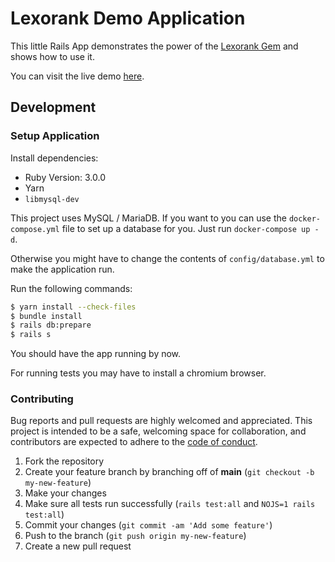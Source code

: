 # Lexorank Demo Application

This little Rails App demonstrates the power of the [Lexorank Gem](https://www.github.com/richardboehme/lexorank) and shows how to use it.

You can visit the live demo [here](https://lexorank.richardboeh.me).

## Development

### Setup Application

Install dependencies:

* Ruby Version: 3.0.0
* Yarn
* `libmysql-dev`

This project uses MySQL / MariaDB. If you want to you can use the `docker-compose.yml` file to set up a database for you. Just run `docker-compose up -d`.

Otherwise you might have to change the contents of `config/database.yml` to make the application run.

Run the following commands:
```bash
$ yarn install --check-files
$ bundle install
$ rails db:prepare
$ rails s
```

You should have the app running by now.

For running tests you may have to install a chromium browser.

### Contributing

Bug reports and pull requests are highly welcomed and appreciated. This project is intended to be a safe, welcoming space for collaboration, and contributors are expected to adhere to the [code of conduct](CODE_OF_CONDUCT.md).

1. Fork the repository
2. Create your feature branch by branching off of **main** (`git checkout -b my-new-feature`)
3. Make your changes
4. Make sure all tests run successfully (`rails test:all` and `NOJS=1 rails test:all`)
5. Commit your changes (`git commit -am 'Add some feature'`)
6. Push to the branch (`git push origin my-new-feature`)
7. Create a new pull request
